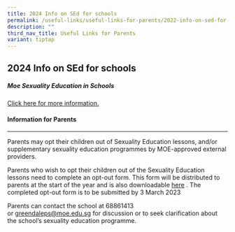```yaml
---
title: 2024 Info on SEd for schools
permalink: /useful-links/useful-links-for-parents/2022-info-on-sed-for-schools/
description: ""
third_nav_title: Useful Links for Parents
variant: tiptap
---
```

<h2><strong>2024 Info on SEd for schools</strong></h2><h5><strong>Moe Sexuality Education in Schools</strong></h5><p><a href="/files/SEd/2024_Info_on_SEd.pdf" rel="noopener noreferrer nofollow" target="_blank">Click here for more information.</a></p><h4>Information for Parents</h4><hr><p>Parents may opt their children out of Sexuality Education lessons, and/or supplementary sexuality education programmes by MOE-approved external providers.</p><p>Parents who wish to opt their children out of the Sexuality Education lessons&nbsp;need to complete an opt-out form. This form will be distributed to parents at the start of the year and is also downloadable <a href="https://cms.isomer.gov.sg/sites/moe-greendalepri/media/files/mediaDirectory/files%2FSEd" rel="noopener noreferrer nofollow" target="_blank">here</a>&nbsp;.&nbsp;The completed opt-out form is to be submitted by 3 March 2023</p><p>Parents can contact the school at 68861413 or&nbsp;<a href="mailto:greendaleps@moe.edu.sg" rel="noopener noreferrer nofollow" target="_blank">greendaleps@moe.edu.sg</a>&nbsp;for discussion or to seek clarification about the school’s sexuality education programme.</p>